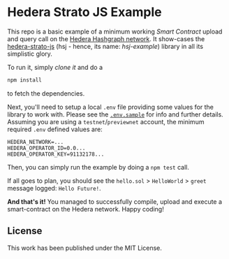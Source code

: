 # Hedera Strato JS Example
This repo is a basic example of a minimum working _Smart Contract_ upload and query call on the [Hedera Hashgraph network](https://hedera.com/). It show-cases the [hedera-strato-js](https://github.com/buidler-labs/hedera-strato-js) (hsj - hence, its name: *hsj-example*) library in all its simplistic glory.

To run it, simply _clone it_ and do a 

```bash
npm install
```
to fetch the dependencies.

Next, you'll need to setup a local `.env` file providing some values for the library to work with. Please see the [`.env.sample`](./.env.sample) for info and further details. Assuming you are using a `testnet`/`previewnet` account, the minimum required `.env` defined values are:

```
HEDERA_NETWORK=...
HEDERA_OPERATOR_ID=0.0...
HEDERA_OPERATOR_KEY=91132178...
```

Then, you can simply run the example by doing a `npm test` call. 

If all goes to plan, you should see the `hello.sol` > `HelloWorld` > `greet` message logged: `Hello Future!`.

**And that's it!** You managed to successfully compile, upload and execute a smart-contract on the Hedera network. Happy coding!

## License
This work has been published under the MIT License.